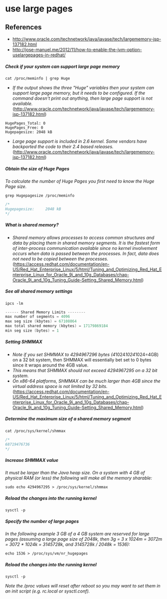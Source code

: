 # use large pages

## References
* http://www.oracle.com/technetwork/java/javase/tech/largememory-jsp-137182.html
* http://jose-manuel.me/2012/11/how-to-enable-the-jvm-option-uselargepages-in-redhat/

##### Check if your system can support large page memory
```
cat /proc/meminfo | grep Huge 
```
* *If the output shows the three "Huge" variables then your system can support large page memory, but it needs to be configured. If the command doesn't print out anything, then large page support is not available.* (http://www.oracle.com/technetwork/java/javase/tech/largememory-jsp-137182.html)
```
HugePages_Total: 0 
HugePages_Free: 0 
Hugepagesize: 2048 kB 
```
* *Large page support is included in 2.6 kernel. Some vendors have backported the code to their 2.4 based releases.* (http://www.oracle.com/technetwork/java/javase/tech/largememory-jsp-137182.html)

##### Obtain the size of Huge Pages
*To calculate the number of Huge Pages you first need to know the Huge Page size.*
```
grep Hugepagesize /proc/meminfo
```
```c
/*
Hugepagesize:     2048 kB
*/
```

##### What is shared memory?
* *Shared memory allows processes to access common structures and data by placing them in shared memory segments. It is the fastest form of inter-process communication available since no kernel involvement occurs when data is passed between the processes. In fact, data does not need to be copied between the processes.* (https://access.redhat.com/documentation/en-US/Red_Hat_Enterprise_Linux/5/html/Tuning_and_Optimizing_Red_Hat_Enterprise_Linux_for_Oracle_9i_and_10g_Databases/chap-Oracle_9i_and_10g_Tuning_Guide-Setting_Shared_Memory.html)

##### See all shared memory settings
```
ipcs -lm
```
```c
------ Shared Memory Limits --------
max number of segments = 4096
max seg size (kbytes) = 67108864
max total shared memory (kbytes) = 17179869184
min seg size (bytes) = 1
```

##### Setting SHMMAX
* *Note if you set SHMMAX to 4294967296 bytes (4*1024*1024*1024=4GB) on a 32 bit system, then SHMMAX will essentially bet set to 0 bytes since it wraps around the 4GB value. 
* *This means that SHMMAX should not exceed 4294967295 on a 32 bit system.*
* *On x86-64 platforms, SHMMAX can be much larger than 4GB since the virtual address space is not limited by 32 bits.* (https://access.redhat.com/documentation/en-US/Red_Hat_Enterprise_Linux/5/html/Tuning_and_Optimizing_Red_Hat_Enterprise_Linux_for_Oracle_9i_and_10g_Databases/chap-Oracle_9i_and_10g_Tuning_Guide-Setting_Shared_Memory.html)

##### Determine the maximum size of a shared memory segment
```
cat /proc/sys/kernel/shmmax
```
```c
/*
68719476736
*/
```

##### Increase SHMMAX value
*It must be larger than the Java heap size. On a system with 4 GB of physical RAM (or less) the following will make all the memory sharable:*
```
sudo echo 4294967295 > /proc/sys/kernel/shmmax 
```

##### Reload the changes into the running kernel
```
sysctl -p
```

##### Specify the number of large pages 
*In the following example 3 GB of a 4 GB system are reserved for large pages (assuming a large page size of 2048k, then 3g = 3 x 1024m = 3072m = 3072 * 1024k = 3145728k, and 3145728k / 2048k = 1536):*
```
echo 1536 > /proc/sys/vm/nr_hugepages 
```

##### Reload the changes into the running kernel
```
sysctl -p
```
*Note the /proc values will reset after reboot so you may want to set them in an init script (e.g. rc.local or sysctl.conf).*
